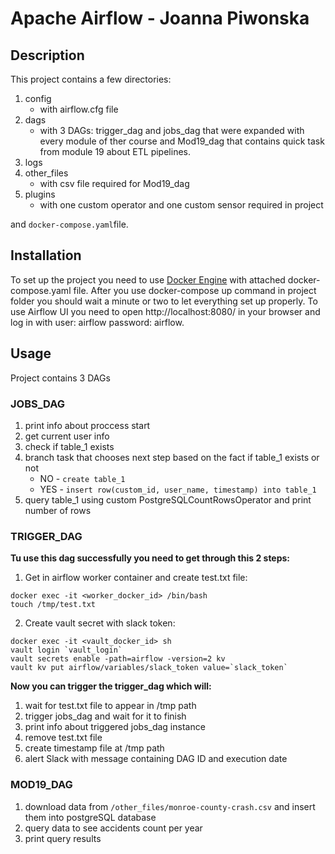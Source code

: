 # Apache Airflow - Joanna Piwonska

## Description
This project contains a few directories:
1. config
    - with airflow.cfg file
2. dags
    - with 3 DAGs: trigger_dag and jobs_dag that were expanded with every module of ther course and Mod19_dag that contains quick task from module 19 about ETL pipelines.
3. logs
4. other_files
    - with csv file required for Mod19_dag
5. plugins
    - with one custom operator and one custom sensor required in project

and ```docker-compose.yaml```file.

## Installation
To set up the project you need to use [Docker Engine](https://docs.docker.com/engine/install/) with attached docker-compose.yaml file. After you use docker-compose up command in project folder you should wait a minute or two to let everything set up properly. To use Airflow UI you need to open http://localhost:8080/ in your browser and log in with user: airflow password: airflow.

## Usage
Project contains 3 DAGs

### JOBS_DAG
1. print info about proccess start
2. get current user info
3. check if table_1 exists
4. branch task that chooses next step based on the fact if table_1 exists or not
   - NO - ```create table_1```
   - YES - ```insert row(custom_id, user_name, timestamp) into table_1```
5. query table_1 using custom PostgreSQLCountRowsOperator and print number of rows
   
### TRIGGER_DAG

**Tu use this dag successfully you need to get through this 2 steps:**
   1. Get in airflow worker container and create test.txt file: 
   ```
   docker exec -it <worker_docker_id> /bin/bash 
   touch /tmp/test.txt
   ```
   2. Create vault secret with slack token:
   ```
   docker exec -it <vault_docker_id> sh
   vault login `vault_login`
   vault secrets enable -path=airflow -version=2 kv
   vault kv put airflow/variables/slack_token value=`slack_token`
   ```


**Now you can trigger the trigger_dag which will:**
1. wait for test.txt file to appear in /tmp path
2. trigger jobs_dag and wait for it to finish
3. print info about triggered jobs_dag instance
4. remove test.txt file
5. create timestamp file at /tmp path
6. alert Slack with message containing DAG ID and execution date


### MOD19_DAG
1. download data from ```/other_files/monroe-county-crash.csv``` and insert them into postgreSQL database
2. query data to see accidents count per year
3. print query results
      

